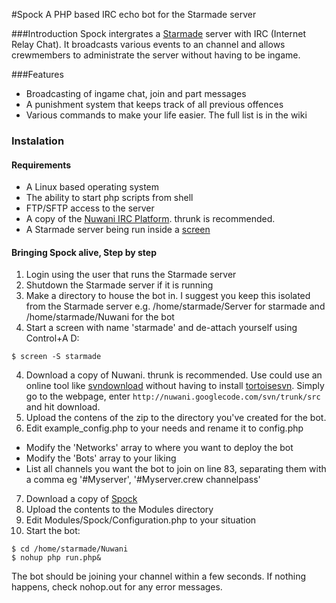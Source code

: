 #Spock
A PHP based IRC echo bot for the Starmade server

###Introduction
Spock intergrates a [Starmade](http://star-made.org/) server with IRC (Internet Relay Chat). It broadcasts various events to an channel and allows crewmembers to administrate the server without having to be ingame.

###Features
- Broadcasting of ingame chat, join and part messages
- A punishment system that keeps track of all previous offences
- Various commands to make your life easier. The full list is in the wiki

### Instalation

#### Requirements
- A Linux based operating system
- The ability to start php scripts from shell
- FTP/SFTP access to the server
- A copy of the [Nuwani IRC Platform](https://code.google.com/p/nuwani/). thrunk is recommended.
- A Starmade server being run inside a [screen](http://www.rackaid.com/resources/linux-screen-tutorial-and-how-to/)

#### Bringing Spock alive, Step by step
1. Login using the user that runs the Starmade server
2. Shutdown the Starmade server if it is running
3. Make a directory to house the bot in. I suggest you keep this isolated from the Starmade server e.g. /home/starmade/Server for starmade and /home/starmade/Nuwani for the bot
3. Start a screen with name 'starmade' and de-attach yourself using Control+A D:
```
$ screen -S starmade
```
4. Download a copy of Nuwani. thrunk is recommended. Use could use an online tool like [svndownload](http://svndownload.eu5.org/) without having to install [tortoisesvn](http://tortoisesvn.net/). Simply go to the webpage, enter `http://nuwani.googlecode.com/svn/trunk/src` and hit download.
5. Upload the contens of the zip to the directory you've created for the bot.
6. Edit example_config.php to your needs and rename it to config.php
  - Modify the 'Networks' array to where you want to deploy the bot
  - Modify the 'Bots' array to your liking
  - List all channels you want the bot to join on line 83, separating them with a comma eg '#Myserver', '#Myserver.crew channelpass'
7. Download a copy of [Spock](https://github.com/oostcoast/Spock/archive/master.zip)
8. Upload the contents to the Modules directory
9. Edit Modules/Spock/Configuration.php to your situation
10. Start the bot:

```
$ cd /home/starmade/Nuwani
$ nohup php run.php&
```
The bot should be joining your channel within a few seconds. If nothing happens, check nohop.out for any error messages.











